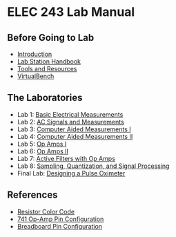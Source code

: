 # ELEC 243 Lab Manual

## Before Going to Lab

* [Introduction](./introduction)
* [Lab Station Handbook](./lab-station-handbook)
* [Tools and Resources](./tools-and-resources)
* [VirtualBench](./virtualbench)

## The Laboratories

* Lab 1: [Basic Electrical Measurements](./lab1)
* Lab 2: [AC Signals and Measurements](./lab2)
* Lab 3: [Computer Aided Measurements I](./lab3)
* Lab 4: [Computer Aided Measurements II](./lab4)
* Lab 5: [Op Amps I](./lab5)
* Lab 6: [Op Amps II](./lab6)
* Lab 7: [Active Filters with Op Amps](./lab7)
* Lab 8: [Sampling, Quantization, and Signal Processing](./lab8)
* Final Lab: [Designing a Pulse Oximeter](./final-lab)

## References

* [Resistor Color Code](./references/color_code)
* [741 Op-Amp Pin Configuration](./lab4/exp4.1)
* [Breadboard Pin Configuration](./references/interface)
